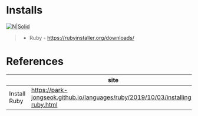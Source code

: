 Installs
=============
[![N|Solid](https://rubyinstaller.org/assets/gembox_sub.png)](https://rubyinstaller.org/downloads/)
> * Ruby - https://rubyinstaller.org/downloads/


References
=============

|  | site |
| ------ | ------ |
| Install Ruby | https://park-jongseok.github.io/languages/ruby/2019/10/03/installing-ruby.html |

